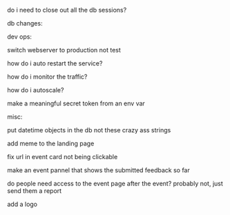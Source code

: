do i need to close out all the db sessions?

db changes:



dev ops:

switch webserver to production not test

how do i auto restart the service?

how do i monitor the traffic?

how do i autoscale?

make a meaningful secret token from an env var

misc:

put datetime objects in the db not these crazy ass strings

add meme to the landing page

fix url in event card not being clickable

make an event pannel that shows the submitted feedback so far

do people need access to the event page after the event?
probably not, just send them a report

add a logo
